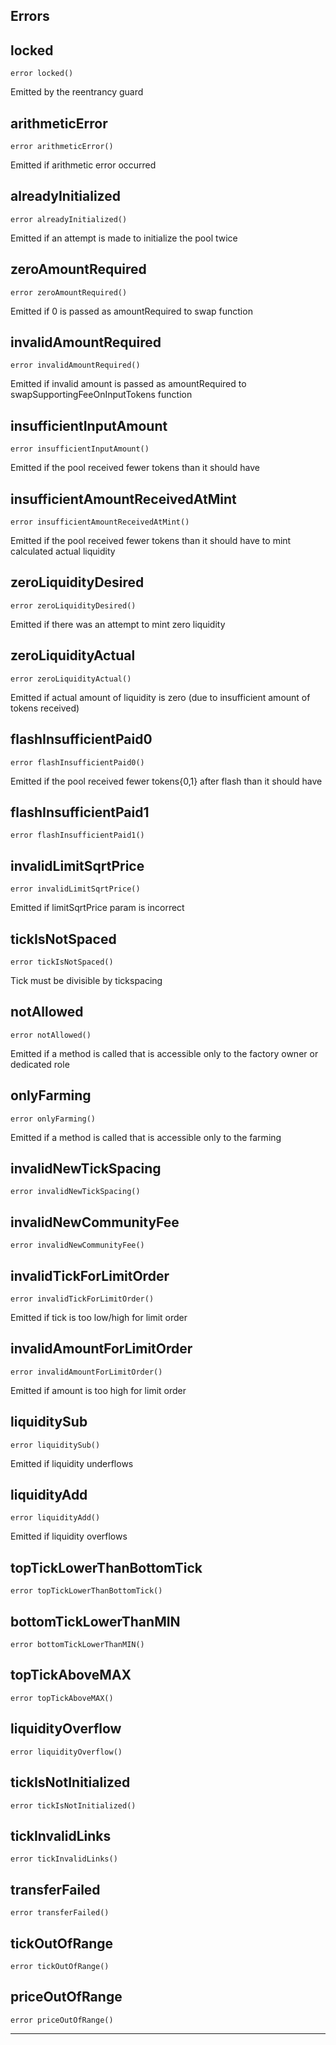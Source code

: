 

## Errors
## locked


`error locked()`  

Emitted by the reentrancy guard





## arithmeticError


`error arithmeticError()`  

Emitted if arithmetic error occurred





## alreadyInitialized


`error alreadyInitialized()`  

Emitted if an attempt is made to initialize the pool twice





## zeroAmountRequired


`error zeroAmountRequired()`  

Emitted if 0 is passed as amountRequired to swap function





## invalidAmountRequired


`error invalidAmountRequired()`  

Emitted if invalid amount is passed as amountRequired to swapSupportingFeeOnInputTokens function





## insufficientInputAmount


`error insufficientInputAmount()`  

Emitted if the pool received fewer tokens than it should have





## insufficientAmountReceivedAtMint


`error insufficientAmountReceivedAtMint()`  

Emitted if the pool received fewer tokens than it should have to mint calculated actual liquidity





## zeroLiquidityDesired


`error zeroLiquidityDesired()`  

Emitted if there was an attempt to mint zero liquidity





## zeroLiquidityActual


`error zeroLiquidityActual()`  

Emitted if actual amount of liquidity is zero (due to insufficient amount of tokens received)





## flashInsufficientPaid0


`error flashInsufficientPaid0()`  

Emitted if the pool received fewer tokens{0,1} after flash than it should have





## flashInsufficientPaid1


`error flashInsufficientPaid1()`  







## invalidLimitSqrtPrice


`error invalidLimitSqrtPrice()`  

Emitted if limitSqrtPrice param is incorrect





## tickIsNotSpaced


`error tickIsNotSpaced()`  

Tick must be divisible by tickspacing





## notAllowed


`error notAllowed()`  

Emitted if a method is called that is accessible only to the factory owner or dedicated role





## onlyFarming


`error onlyFarming()`  

Emitted if a method is called that is accessible only to the farming





## invalidNewTickSpacing


`error invalidNewTickSpacing()`  







## invalidNewCommunityFee


`error invalidNewCommunityFee()`  







## invalidTickForLimitOrder


`error invalidTickForLimitOrder()`  

Emitted if tick is too low/high for limit order





## invalidAmountForLimitOrder


`error invalidAmountForLimitOrder()`  

Emitted if amount is too high for limit order





## liquiditySub


`error liquiditySub()`  

Emitted if liquidity underflows





## liquidityAdd


`error liquidityAdd()`  

Emitted if liquidity overflows





## topTickLowerThanBottomTick


`error topTickLowerThanBottomTick()`  







## bottomTickLowerThanMIN


`error bottomTickLowerThanMIN()`  







## topTickAboveMAX


`error topTickAboveMAX()`  







## liquidityOverflow


`error liquidityOverflow()`  







## tickIsNotInitialized


`error tickIsNotInitialized()`  







## tickInvalidLinks


`error tickInvalidLinks()`  







## transferFailed


`error transferFailed()`  







## tickOutOfRange


`error tickOutOfRange()`  







## priceOutOfRange


`error priceOutOfRange()`  








---

